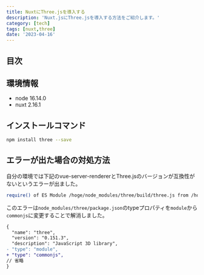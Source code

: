 ```yaml
---
title: NuxtにThree.jsを導入する
description: 'Nuxt.jsにThree.jsを導入する方法をご紹介します。'
category: [tech]
tags: [nuxt,three]
date: '2023-04-16'
---
```


## 目次

## 環境情報

- node 16.14.0
- nuxt 2.16.1

## インストールコマンド

```bash
npm install three --save
```

## エラーが出た場合の対処方法

自分の環境では下記のvue-server-rendererとThree.jsのバージョンが互換性がないというエラーが出ました。

```bash
require() of ES Module /hoge/node_modules/three/build/three.js from /hoge/node_modules/vue-server-renderer/build.dev.js not supported. three.js is treated as an ES module file as it is a .js file whose nearest parent package.json contains "type": "module" which declares all .js files in that package scope as ES modules. Instead rename three.js to end in .cjs, change the requiring code to use dynamic import() which is available in all CommonJS modules, or change "type": "module" to "type": "commonjs" in /hoge/node_modules/three/package.json to treat all .js files as CommonJS (using .mjs for all ES modules instead).
```

このエラーは`node_modules/three/package.json`のtypeプロパティを`module`から`commonjs`に変更することで解消しました。

```diff
{
  "name": "three",
  "version": "0.151.3",
  "description": "JavaScript 3D library",
- "type": "module",
+ "type": "commonjs",
// 省略
}
```
